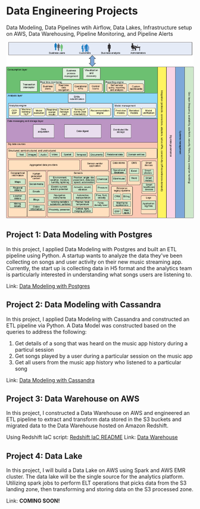 # Data Engineering Projects

Data Modeling, Data Pipelines wtih Airflow, Data Lakes, Infrastructure setup on AWS, Data Warehousing, Pipeline Monitoring, and Pipeline Alerts

![Architecture](/images/architecture.png)

## Project 1: Data Modeling with Postgres
In this project, I applied Data Modeling with Postgres and built an ETL pipeline using Python. A startup wants to analyze the data they've been collecting on songs and user activity on their new music streaming app. Currently, the start up is collecting data in H5 format and the analytics team is particularly interested in understanding what songs users are listening to.

Link: [Data Modeling with Postgres](https://github.com/AuFeld/Data_Engineering_Projects/tree/main/Data_Modeling_with_Postgres)

## Project 2: Data Modeling with Cassandra
In this project, I applied Data Modeling with Cassandra and constructed an ETL pipeline via Python. A Data Model was constructed based on the queries to address the following:
1. Get details of a song that was heard on the music app history during a particul session
2. Get songs played by a user during a particular session on the music app
3. Get all users from the music app history who listened to a particular song

Link: [Data Modeling with Cassandra](https://github.com/AuFeld/Data_Engineering_Projects/tree/main/Data_Modeling_with_Cassandra)

## Project 3: Data Warehouse on AWS
In this project, I constructed a Data Warehouse on AWS and engineered an ETL pipeline to extract and transform data stored in the S3 buckets and migrated data to the Data Warehouse hosted on Amazon Redshift. 

Using Redshift IaC script: [Redshift IaC README](https://github.com/AuFeld/Data_Engineering_Projects/blob/master/Redshift_IaC_README.md)
Link: [Data Warehouse](https://github.com/AuFeld/Data_Engineering_Projects/tree/master/Data_Warehouse)

## Project 4: Data Lake
In this project, I will build a Data Lake on AWS using Spark and AWS EMR cluster. The data lake will be the single source for the analytics platform. Utilizing spark jobs to perform ELT operations that picks data from the S3 landing zone, then transforming and storing data on the S3 processed zone.

Link: **COMING SOON!**